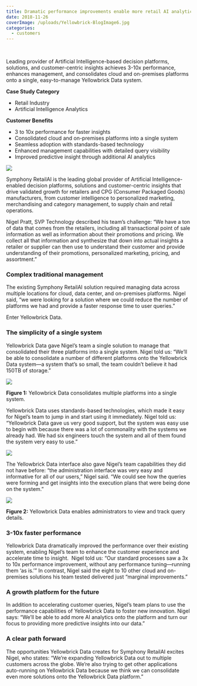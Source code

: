 ```yaml
---
title: Dramatic performance improvements enable more retail AI analytics
date: 2018-11-26
coverImage: /uploads/Yellowbrick-BlogImage6.jpg
categories:
  - customers
---
```


<BaseWistia id="08aecxpoow" />
<br />

Leading provider of Artificial Intelligence-based decision platforms, solutions, and customer-centric insights achieves 3-10x performance, enhances management, and consolidates cloud and on-premises platforms onto a single, easy-to-manage Yellowbrick Data system.

**Case Study Category**

- Retail Industry
- Artificial Intelligence Analytics

**Customer Benefits**

- 3 to 10x performance for faster insights
- Consolidated cloud and on-premises platforms into a single system
- Seamless adoption with standards-based technology
- Enhanced management capabilities with detailed query visibility
- Improved predictive insight through additional AI analytics

![](/uploads/blog-Symphony-Quote-1-1024x512.jpg)

Symphony RetailAI is the leading global provider of Artificial Intelligence-enabled decision platforms, solutions and customer-centric insights that drive validated growth for retailers and CPG (Consumer Packaged Goods) manufacturers, from customer intelligence to personalized marketing, merchandising and category management, to supply chain and retail operations.

Nigel Pratt, SVP Technology described his team’s challenge: “We have a ton of data that comes from the retailers, including all transactional point of sale information as well as information about their promotions and pricing. We collect all that information and synthesize that down into actual insights a retailer or supplier can then use to understand their customer and provide understanding of their promotions, personalized marketing, pricing, and assortment.”

### Complex traditional management

The existing Symphony RetailAI solution required managing data across multiple locations for cloud, data center, and on-premises platforms. Nigel said, “we were looking for a solution where we could reduce the number of platforms we had and provide a faster response time to user queries.”

Enter Yellowbrick Data.

### The simplicity of a single system

Yellowbrick Data gave Nigel’s team a single solution to manage that consolidated their three platforms into a single system. Nigel told us: “We’ll be able to consolidate a number of different platforms onto the Yellowbrick Data system—a system that’s so small, the team couldn’t believe it had 150TB of storage.”

![](/uploads/blog-Symphony-Blog-diagram-1-1024x512.jpg)

**Figure 1:** Yellowbrick Data consolidates multiple platforms into a single system.

Yellowbrick Data uses standards-based technologies, which made it easy for Nigel’s team to jump in and start using it immediately. Nigel told us: “Yellowbrick Data gave us very good support, but the system was easy use to begin with because there was a lot of commonality with the systems we already had. We had six engineers touch the system and all of them found the system very easy to use.”

![](/uploads/blog-Ease-of-use-1024x514.png)

The Yellowbrick Data interface also gave Nigel’s team capabilities they did not have before: “the administration interface was very easy and informative for all of our users,” Nigel said. “We could see how the queries were forming and get insights into the execution plans that were being done on the system.”

![](/uploads/blog-Yellowbrick-SMC-Query-Details-Plan-1024x591-1024x591.png)

**Figure 2:** Yellowbrick Data enables administrators to view and track query details.

### 3-10x faster performance

Yellowbrick Data dramatically improved the performance over their existing system, enabling Nigel’s team to enhance the customer experience and accelerate time to insight.  Nigel told us: “Our standard processes saw a 3x to 10x performance improvement, without any performance tuning—running them ‘as is.’” In contrast, Nigel said the eight to 10 other cloud and on-premises solutions his team tested delivered just “marginal improvements.”

### A growth platform for the future

In addition to accelerating customer queries, Nigel’s team plans to use the performance capabilities of Yellowbrick Data to foster new innovation. Nigel says: “We’ll be able to add more AI analytics onto the platform and turn our focus to providing more predictive insights into our data.”

### A clear path forward

The opportunities Yellowbrick Data creates for Symphony RetailAI excites Nigel, who states: “We’re expanding Yellowbrick Data out to multiple customers across the globe. We’re also trying to get other applications auto-running on Yellowbrick Data because we think we can consolidate even more solutions onto the Yellowbrick Data platform.”
